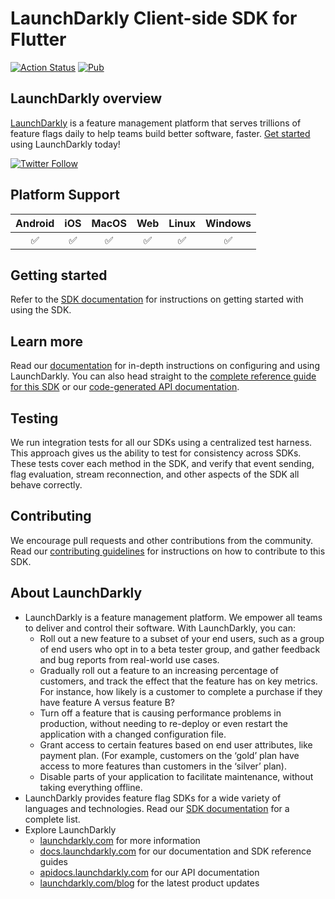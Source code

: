 # LaunchDarkly Client-side SDK for Flutter

[![Action Status](https://github.com/launchdarkly/flutter-client-sdk/actions/workflows/ci.yml/badge.svg)](https://github.com/launchdarkly/flutter-client-sdk/actions/workflows/ci.yml)
[![Pub](https://img.shields.io/pub/v/launchdarkly_flutter_client_sdk.svg)](https://pub.dev/packages/launchdarkly_flutter_client_sdk)

## LaunchDarkly overview

[LaunchDarkly](https://www.launchdarkly.com) is a feature management platform that serves trillions of feature flags daily to help teams build better software, faster. [Get started](https://docs.launchdarkly.com/home/getting-started) using LaunchDarkly today!

[![Twitter Follow](https://img.shields.io/twitter/follow/launchdarkly.svg?style=social&label=Follow&maxAge=2592000)](https://twitter.com/intent/follow?screen_name=launchdarkly)

## Platform Support

| Android | iOS | MacOS | Web | Linux | Windows |
|:-------:|:---:|:-----:|:---:|:-----:|:-------:|
|    ✅    |  ✅  |   ✅   |  ✅  |   ✅   |    ✅    |

## Getting started

Refer to the [SDK documentation](https://docs.launchdarkly.com/sdk/client-side/flutter#getting-started) for instructions on getting started with using the SDK.

## Learn more

Read our [documentation](https://docs.launchdarkly.com) for in-depth instructions on configuring and using LaunchDarkly. You can also head straight to the [complete reference guide for this SDK](https://docs.launchdarkly.com/sdk/client-side/flutter) or our [code-generated API documentation](https://pub.dev/documentation/launchdarkly_flutter_client_sdk/latest/).

## Testing

We run integration tests for all our SDKs using a centralized test harness. This approach gives us the ability to test for consistency across SDKs. These tests cover each method in the SDK, and verify that event sending, flag evaluation, stream reconnection, and other aspects of the SDK all behave correctly.

## Contributing

We encourage pull requests and other contributions from the community. Read our [contributing guidelines](https://github.com/launchdarkly/flutter-client-sdk/blob/main/CONTRIBUTING.md) for instructions on how to contribute to this SDK.

## About LaunchDarkly

* LaunchDarkly is a feature management platform. We empower all teams to deliver and control their software. With LaunchDarkly, you can:
    * Roll out a new feature to a subset of your end users, such as a group of end users who opt in to a beta tester group, and gather feedback and bug reports from real-world use cases.
    * Gradually roll out a feature to an increasing percentage of customers, and track the effect that the feature has on key metrics. For instance, how likely is a customer to complete a purchase if they have feature A versus feature B?
    * Turn off a feature that is causing performance problems in production, without needing to re-deploy or even restart the application with a changed configuration file.
    * Grant access to certain features based on end user attributes, like payment plan. (For example, customers on the ‘gold’ plan have access to more features than customers in the ‘silver’ plan).
    * Disable parts of your application to facilitate maintenance, without taking everything offline.
* LaunchDarkly provides feature flag SDKs for a wide variety of languages and technologies. Read our [SDK documentation](https://docs.launchdarkly.com/sdk) for a complete list.
* Explore LaunchDarkly
    * [launchdarkly.com](https://www.launchdarkly.com/ "LaunchDarkly Main Website") for more information
    * [docs.launchdarkly.com](https://docs.launchdarkly.com/  "LaunchDarkly Documentation") for our documentation and SDK reference guides
    * [apidocs.launchdarkly.com](https://apidocs.launchdarkly.com/  "LaunchDarkly API Documentation") for our API documentation
    * [launchdarkly.com/blog](https://launchdarkly.com/blog/  "LaunchDarkly Blog") for the latest product updates
